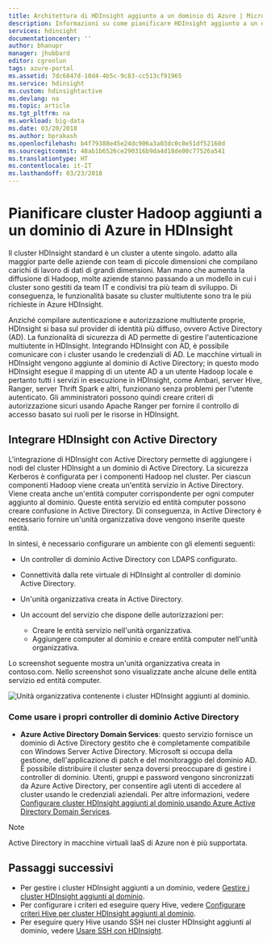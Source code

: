 ```yaml
---
title: Architettura di HDInsight aggiunto a un dominio di Azure | Microsoft Docs
description: Informazioni su come pianificare HDInsight aggiunto a un dominio.
services: hdinsight
documentationcenter: ''
author: bhanupr
manager: jhubbard
editor: cgronlun
tags: azure-portal
ms.assetid: 7dc6847d-10d4-4b5c-9c83-cc513cf91965
ms.service: hdinsight
ms.custom: hdinsightactive
ms.devlang: na
ms.topic: article
ms.tgt_pltfrm: na
ms.workload: big-data
ms.date: 03/20/2018
ms.author: bprakash
ms.openlocfilehash: b4f79388e45e24dc906a3a03dc0c0e51df52160d
ms.sourcegitcommit: 48ab1b6526ce290316b9da4d18de00c77526a541
ms.translationtype: HT
ms.contentlocale: it-IT
ms.lasthandoff: 03/23/2018
---
```

# <a name="plan-azure-domain-joined-hadoop-clusters-in-hdinsight"></a>Pianificare cluster Hadoop aggiunti a un dominio di Azure in HDInsight

Il cluster HDInsight standard è un cluster a utente singolo. adatto alla maggior parte delle aziende con team di piccole dimensioni che compilano carichi di lavoro di dati di grandi dimensioni. Man mano che aumenta la diffusione di Hadoop, molte aziende stanno passando a un modello in cui i cluster sono gestiti da team IT e condivisi tra più team di sviluppo. Di conseguenza, le funzionalità basate su cluster multiutente sono tra le più richieste in Azure HDInsight.

Anziché compilare autenticazione e autorizzazione multiutente proprie, HDInsight si basa sul provider di identità più diffuso, ovvero Active Directory (AD). La funzionalità di sicurezza di AD permette di gestire l'autenticazione multiutente in HDInsight. Integrando HDInsight con AD, è possibile comunicare con i cluster usando le credenziali di AD. Le macchine virtuali in HDInsight vengono aggiunte al dominio di Active Directory; in questo modo HDInsight esegue il mapping di un utente AD a un utente Hadoop locale e pertanto tutti i servizi in esecuzione in HDInsight, come Ambari, server Hive, Ranger, server Thrift Spark e altri, funzionano senza problemi per l'utente autenticato. Gli amministratori possono quindi creare criteri di autorizzazione sicuri usando Apache Ranger per fornire il controllo di accesso basato sui ruoli per le risorse in HDInsight.


## <a name="integrate-hdinsight-with-active-directory"></a>Integrare HDInsight con Active Directory

L'integrazione di HDInsight con Active Directory permette di aggiungere i nodi del cluster HDInsight a un dominio di Active Directory. La sicurezza Kerberos è configurata per i componenti Hadoop nel cluster. Per ciascun componenti Hadoop viene creata un'entità servizio in Active Directory. Viene creata anche un'entità computer corrispondente per ogni computer aggiunto al dominio. Queste entità servizio ed entità computer possono creare confusione in Active Directory. Di conseguenza, in Active Directory è necessario fornire un'unità organizzativa dove vengono inserite queste entità. 

In sintesi, è necessario configurare un ambiente con gli elementi seguenti:

- Un controller di dominio Active Directory con LDAPS configurato.
- Connettività dalla rete virtuale di HDInsight al controller di dominio Active Directory.
- Un'unità organizzativa creata in Active Directory.
- Un account del servizio che dispone delle autorizzazioni per:

    - Creare le entità servizio nell'unità organizzativa.
    - Aggiungere computer al dominio e creare entità computer nell'unità organizzativa.

Lo screenshot seguente mostra un'unità organizzativa creata in contoso.com. Nello screenshot sono visualizzate anche alcune delle entità servizio ed entità computer.

![Unità organizzativa contenente i cluster HDInsight aggiunti al dominio](./media/apache-domain-joined-architecture/hdinsight-domain-joined-ou.png).

### <a name="the-way-of-bringing-your-own-active-directory-domain-controllers"></a>Come usare i propri controller di dominio Active Directory

- **Azure Active Directory Domain Services**: questo servizio fornisce un dominio di Active Directory gestito che è completamente compatibile con Windows Server Active Directory. Microsoft si occupa della gestione, dell'applicazione di patch e del monitoraggio del dominio AD. È possibile distribuire il cluster senza doversi preoccupare di gestire i controller di dominio. Utenti, gruppi e password vengono sincronizzati da Azure Active Directory, per consentire agli utenti di accedere al cluster usando le credenziali aziendali. Per altre informazioni, vedere [Configurare cluster HDInsight aggiunti al dominio usando Azure Active Directory Domain Services](./apache-domain-joined-configure-using-azure-adds.md).

> [!NOTE]
> Active Directory in macchine virtuali IaaS di Azure non è più supportata.

## <a name="next-steps"></a>Passaggi successivi
* Per gestire i cluster HDInsight aggiunti a un dominio, vedere [Gestire i cluster HDInsight aggiunti al dominio](apache-domain-joined-manage.md).
* Per configurare i criteri ed eseguire query Hive, vedere [Configurare criteri Hive per cluster HDInsight aggiunti al dominio](apache-domain-joined-run-hive.md).
* Per eseguire query Hive usando SSH nei cluster HDInsight aggiunti al dominio, vedere [Usare SSH con HDInsight](../hdinsight-hadoop-linux-use-ssh-unix.md).
